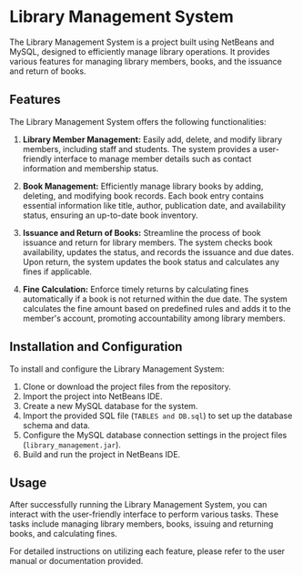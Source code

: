 # Library Management System

The Library Management System is a project built using NetBeans and MySQL, designed to efficiently manage library operations. It provides various features for managing library members, books, and the issuance and return of books.

## Features

The Library Management System offers the following functionalities:

1. **Library Member Management:** Easily add, delete, and modify library members, including staff and students. The system provides a user-friendly interface to manage member details such as contact information and membership status.

2. **Book Management:** Efficiently manage library books by adding, deleting, and modifying book records. Each book entry contains essential information like title, author, publication date, and availability status, ensuring an up-to-date book inventory.

3. **Issuance and Return of Books:** Streamline the process of book issuance and return for library members. The system checks book availability, updates the status, and records the issuance and due dates. Upon return, the system updates the book status and calculates any fines if applicable.

4. **Fine Calculation:** Enforce timely returns by calculating fines automatically if a book is not returned within the due date. The system calculates the fine amount based on predefined rules and adds it to the member's account, promoting accountability among library members.

## Installation and Configuration

To install and configure the Library Management System:

1. Clone or download the project files from the repository.
2. Import the project into NetBeans IDE.
3. Create a new MySQL database for the system.
4. Import the provided SQL file (`TABLES and DB.sql`) to set up the database schema and data.
5. Configure the MySQL database connection settings in the project files (`library_management.jar`).
6. Build and run the project in NetBeans IDE.

## Usage

After successfully running the Library Management System, you can interact with the user-friendly interface to perform various tasks. These tasks include managing library members, books, issuing and returning books, and calculating fines.

For detailed instructions on utilizing each feature, please refer to the user manual or documentation provided.


